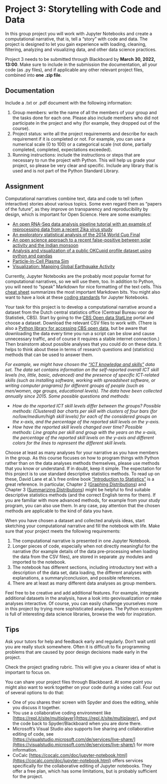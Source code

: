 # Project 3: Storytelling with Code and Data

In this group project you will work with Jupyter Notebooks and create a computational narrative, that
is, tell a “story” with code and data. The project is designed to let you gain experience with loading,
cleaning, filtering, analyzing and visualizing data, and other data science practices.

Project 3 needs to be submitted through Blackboard by **March 30, 2022, 13:00**.
Make sure to include in the submission the documentation, all your code (as .py files), and if applicable 
any other relevant project files, combined into **one .zip file**.

## Documentation
Include a .txt or .pdf document with the following information:

1. Group members: write the name of all the members of your group and the tasks done for each one. Please also include members who did not participate in the project and why (for example, they dropped out of the course).
2. Project status: write all the project requirements and describe for each requirement if it is completed or not. For example, you can use a numerical scale (0 to 100) or a categorical scale (not done, partially completed, completed, expectations exceeded).
3. Running instructions: include the instructions or steps that are necessary to run the project with Python. This will help us grade your project, so please be very clear and specific. Include any library that is used and is not part of the Python Standard Library.

## Assignment
Computational narratives combine text, data and code to tell (often interactive) stories about various topics. Some even regard them as “papers of the future”, as they improve on transparency and reproducibility by design, which is important for Open Science. Here are some examples:

* [An open RNA-Seq data analysis pipeline tutorial with an example of reprocessing data from a recent Zika virus study](https://nbviewer.jupyter.org/github/maayanlab/Zika-RNAseq-Pipeline/blob/master/Zika.ipynb) 
* [An exploratory statistical analysis of the 2014 World Cup Final](https://nbviewer.jupyter.org/github/rjtavares/football-crunching/blob/master/notebooks/an%20exploratory%20data%20analysis%20of%20the%20world%20cup%20final.ipynb) 
* [An open science approach to a recent false-positive between solar activity and the Indian monsoon](https://nbviewer.jupyter.org/github/benlaken/Comment_BadruddinAslam2014/blob/master/Monsoon_analysis.ipynb) 
* [Analysis and visualization of a public OKCupid profile dataset using python and pandas](https://nbviewer.jupyter.org/github/lalelale/profiles_analysis/blob/master/profiles.ipynb) 
* [Particle-In-Cell Plasma Sim](https://nbviewer.jupyter.org/github/numerical-mooc/assignment-bank/blob/master/Lessons.and.Assignments/Particle.In.Cell.Simulations/PIC_Bonus_Notebook.ipynb) 
* [Visualization: Mapping Global Earthquake Activity](https://nbviewer.jupyter.org/github/ehmatthes/intro_programming/blob/master/notebooks/visualization_earthquakes.ipynb)

Currently, Jupyter Notebooks are the probably most popular format for computational narratives, so we
will use them, too. In addition to Python, you will need to “speak” Markdown for nice formatting of the
text cells. This [cheat sheet](https://sqlbak.com/blog/wp-content/uploads/2020/12/Jupyter-Notebook-Markdown-Cheatsheet2.pdf) summarizes the most important Markdown bits. You might also want to
have a look at these [coding standards](https://medium.com/@atma_mani/coding-standards-for-your-jupyter-notebooks-f4e2af7db3a9) for Jupyter Notebooks.

 Your task for this project is to develop a computational narrative around a dataset from the Dutch
central statistics office (Centraal Bureau voor de Statistiek, CBS). Start by going to the [CBS Open data
StatLine](https://opendata.cbs.nl/statline/portal.html?_la=en&_catalog=CBS) portal and choose a dataset. Download the relevant CSV files to work with. (There is also a
[Python library for accessing CBS open data](https://pypi.org/project/cbsodata/), but be aware that downloading the data every time you run
a script can be slow and cause unnecessary traffic, and of course it requires a stable internet
connection.) Then brainstorm about possible analyses that you could do on these data. It helps to think
about these in terms of research questions and (statistics) methods that can be used to answer them. 

_For example, we might have chosen the [“ICT knowledge and skills”](https://opendata.cbs.nl/statline/portal.html?_la=nl&_catalog=CBS&tableId=83428NED&_theme=472) data set. The data set contains information on the self-reported overall ICT skill levels (no, little, basic, advanced) and the presence of specific ICT-related skills (such as installing software, working with spreadsheet software, or writing computer programs) for different groups of people (such as men/women, age groups, educational levels). The data have been collected annually since 2015. Some possible questions and methods:_
* _How do the reported ICT skill levels differ between the groups? Possible methods: (Clustered) bar charts per skill with clusters of four bars (for no/low/medium/high skill levels) for each of the considered groups on the x-axis, and the percentage of the reported skill levels on the y-axis._
* _How have the reported skill levels changed over time? Possible methods: Line graphs per skill and group with the years on the x-axis, the percentage  of the reported skill levels on the y-axis and different colors for the lines to represent the different skill levels._

Choose at least as many analyses for your narrative as you have members in the group. As this course
focuses on how to program things with Python rather than on the data analyses methods themselves,
please use methods that you know or understand. If in doubt, keep it simple. The expectation for this
project is to use standard descriptive statistics methods. To read up on these, David Lane et al.’s free
online book [“Introduction to Statistics”](http://onlinestatbook.com/2/index.html) is a great reference. In
particular, Chapter 2 ([Graphing Distributions](http://onlinestatbook.com/2/graphing_distributions/)) and Chapter 3 ([Summarizing Distributions](http://onlinestatbook.com/2/summarizing_distributions/summarizing_distributions.html)) might be helpful to find suitable
descriptive statistics methods (and the correct English terms for them). If you are familiar with more
advanced methods, for example from your study program, you can also use them. In any case, pay
attention that the chosen methods are applicable to the kind of data you have. 

When you have chosen a dataset and collected analysis ideas, start sketching your computational
narrative and fill the notebook with life. 
Make sure that your project meets the following requirements:
1. The computational narrative is presented in one Jupyter Notebook.
2. Longer pieces of code, especially when not directly meaningful for the narrative (for example details of the data pre-processing when loading the data from the CSV files), are stored in separate .py modules and imported to the notebook.
3. The notebook has different sections, including introductory text with a description of the data set, data loading, the different analyses with explanations, a summary/conclusion, and possible references.
4. There are at least as many different data analyses as group members.

Feel free to be creative and add additional features. For example, integrate additional datasets in the
analysis, have a look into geovisualization or make analyses interactive. Of course, you can easily
challenge yourselves more in this project by trying more sophisticated analyses. The Python ecosystem
is full of interesting data science libraries, browse the web for inspiration.

## Tips
Ask your tutors for help and feedback early and regularly. Don’t wait until you are really stuck
somewhere. Often it is difficult to fix programming problems that are caused by poor design decisions
made early in the project.

Check the project grading rubric. This will give you a clearer idea of what is important to focus on.

You can share your project files through Blackboard. At some point you might also want to work
together on your code during a video call. Four out of several options to do that: 
* One of you shares their screen with Spyder and does the editing, while you discuss it together. 
* You use a collaborative coding environment like [https://repl.it/site/multiplayer](https://repl.it/site/multiplayer), and put the code back to Spyder/Blackboard when you are done there.
* Microsoft’s Visual Studio also supports live sharing and collaborative editing of code, see [https://visualstudio.microsoft.com/de/services/live-share/](https://visualstudio.microsoft.com/de/services/live-share/) for more information.
* CoCalc [https://cocalc.com/doc/jupyter-notebook.html](https://cocalc.com/doc/jupyter-notebook.html) offers services specifically for the
collaborative editing of Jupyter notebooks. They offer a free plan, which has some limitations,
but is probably sufficient for the project.
